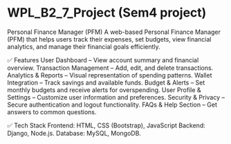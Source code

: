 # WPL_B2_7_Project (Sem4 project)

Personal Finance Manager (PFM) 
A web-based Personal Finance Manager (PFM) that helps users track their expenses, set budgets, view financial analytics, and manage their financial goals efficiently.

✅ Features
User Dashboard – View account summary and financial overview.
Transaction Management – Add, edit, and delete transactions.
Analytics & Reports – Visual representation of spending patterns.
Wallet Integration – Track savings and available funds.
Budget & Alerts – Set monthly budgets and receive alerts for overspending.
User Profile & Settings – Customize user information and preferences.
Security & Privacy – Secure authentication and logout functionality.
FAQs & Help Section – Get answers to common questions.

✅ Tech Stack
Frontend: HTML, CSS (Bootstrap), JavaScript
Backend: Django, Node.js.
Database: MySQL, MongoDB.
